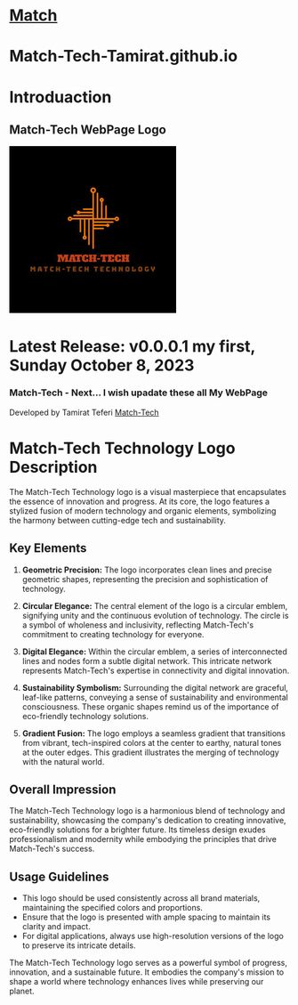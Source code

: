# [Match](Match-Tech-Tamirat.github.io)
# Match-Tech-Tamirat.github.io

# Introduaction
## Match-Tech WebPage Logo



![logo](/image/Logo/Match-Tech.jpg)

# Latest Release: v0.0.0.1 my first, Sunday October 8, 2023

### Match-Tech - Next... I wish upadate these all My WebPage

Developed by Tamirat Teferi [Match-Tech](https://github.com/Match-Tech/)

# Match-Tech Technology Logo Description

The Match-Tech Technology logo is a visual masterpiece that encapsulates the essence of innovation and progress. At its core, the logo features a stylized fusion of modern technology and organic elements, symbolizing the harmony between cutting-edge tech and sustainability.

## Key Elements

1. **Geometric Precision:** The logo incorporates clean lines and precise geometric shapes, representing the precision and sophistication of technology.

2. **Circular Elegance:** The central element of the logo is a circular emblem, signifying unity and the continuous evolution of technology. The circle is a symbol of wholeness and inclusivity, reflecting Match-Tech's commitment to creating technology for everyone.

3. **Digital Elegance:** Within the circular emblem, a series of interconnected lines and nodes form a subtle digital network. This intricate network represents Match-Tech's expertise in connectivity and digital innovation.

4. **Sustainability Symbolism:** Surrounding the digital network are graceful, leaf-like patterns, conveying a sense of sustainability and environmental consciousness. These organic shapes remind us of the importance of eco-friendly technology solutions.

5. **Gradient Fusion:** The logo employs a seamless gradient that transitions from vibrant, tech-inspired colors at the center to earthy, natural tones at the outer edges. This gradient illustrates the merging of technology with the natural world.

## Overall Impression

The Match-Tech Technology logo is a harmonious blend of technology and sustainability, showcasing the company's dedication to creating innovative, eco-friendly solutions for a brighter future. Its timeless design exudes professionalism and modernity while embodying the principles that drive Match-Tech's success.

## Usage Guidelines

- This logo should be used consistently across all brand materials, maintaining the specified colors and proportions.
- Ensure that the logo is presented with ample spacing to maintain its clarity and impact.
- For digital applications, always use high-resolution versions of the logo to preserve its intricate details.

The Match-Tech Technology logo serves as a powerful symbol of progress, innovation, and a sustainable future. It embodies the company's mission to shape a world where technology enhances lives while preserving our planet.
